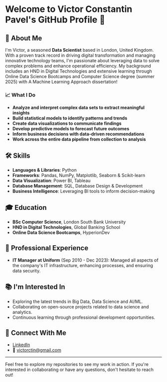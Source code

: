 # Welcome to Victor Constantin Pavel's GitHub Profile 👋

## 🌟 About Me
I'm Victor, a seasoned **Data Scientist** based in London, United Kingdom. With a proven track record in driving digital transformation and managing innovative technology teams, I'm passionate about leveraging data to solve complex problems and enhance operational efficiency. My background includes an HND in Digital Technologies and extensive learning through Online Data Science Bootcamps and Computer Science degree (summer 2025) with A Machine Learning Approach dissertation!

### 📈 What I Do

- **Analyze and interpret complex data sets to extract meaningful insights**
- **Build statistical models to identify patterns and trends**
- **Create data visualizations to communicate findings**
- **Develop predictive models to forecast future outcomes**
- **Inform business decisions with data-driven recommendations**
- **Work across the entire data pipeline from collection to analysis**

## 🛠 Skills

- **Languages & Libraries**: Python
- **Frameworks**: Pandas, NumPy, Matplotlib, Seaborn & Scikit-learn
- **Data Visualization**: Power BI, Tableau
- **Database Management**: SQL, Database Design & Development
- **Business Intelligence**: Leveraging BI tools to inform decision-making

## 🎓 Education

- **BSc Computer Science**, London South Bank University
- **HND in Digital Technologies**, Global Banking School
- **Online Data Science Bootcamps**, HyperionDev

## 🏢 Professional Experience

- **IT Manager at Uniform** (Sep 2010 - Dec 2023): Managed all aspects of the company's IT infrastructure, enhancing processes, and ensuring data security.

## 📚 I'm Interested In

- Exploring the latest trends in Big Data, Data Science and AI/ML.
- Collaborating on open-source projects related to data science and analytics.
- Continuous learning through professional development opportunities.

## 🤝 Connect With Me

- [LinkedIn](https://www.linkedin.com/in/victorctin/)
- 📧 victorctin@gmail.com

---

Feel free to explore my repositories to see my work in action. If you're interested in collaborating or have any questions, don't hesitate to reach out!

